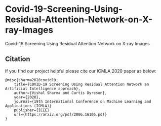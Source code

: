 # Covid-19-Screening-Using-Residual-Attention-Network-on-X-ray-Images
Covid-19 Screening Using Residual Attention Network on X-ray Images


## Citation
If you find our project helpful please cite our ICMLA 2020 paper as below:

```
@misc{sharma2020covid19,
    title={COVID-19 Screening Using Residual Attention Network an Artificial Intelligence approach},
    author={Vishal Sharma and Curtis Dyreson},
    year={2020},
    journal={19th International Conference on Machine Learning and Applications (ICMLA)}
    publisher={IEEE}
    url={https://arxiv.org/pdf/2006.16106.pdf}
}
```
